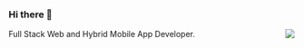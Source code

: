 ### Hi there 👋

<img align="right" src="https://github-readme-stats.vercel.app/api?username=ahsanplusplus&show_icons=true&icon_color=0366d6&text_color=24292e&bg_color=ffffff&hide_title=true" />

Full Stack Web and Hybrid Mobile App Developer.
